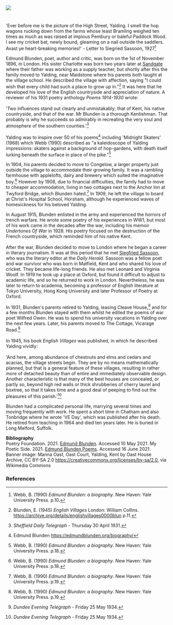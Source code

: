 <a href="https://beta.kent-maps.online"><img src="https://beta.kent-maps.online/juncture/ve-button.png"></a>
<param ve-config title="Edmund Blunden" author="Alice Sellors and Michelle Crowther" layout="vtl" banner="https://upload.wikimedia.org/wikipedia/commons/7/71/Manna_Oast%2C_Oast_Court%2C_Yalding%2C_Kent_-_geograph.org.uk_-_2369693.jpg" attribution="Manna Oast, Oast Court, Yalding, Kent by Oast House Archive" license="CC BY-SA 2.0">

<param ve-entity eid=“Q2051722” aliases=“Yalding”>
<param ve-entity eid=“Q936183” aliases=“Tonbridge”>
<param ve-entity eid=“Q1000312” aliases=“Sandgate”>
<param ve-entity eid=“Q729006” aliases=“Chatham”>
<param data-map center="Q2051722" zoom="15">

#

'Ever before me is the picture of the High Street, Yalding. I smell the hop wagons rucking down from the farms whose least Bramling weighed ten times as much as was raised at impious Pembury or baleful Paddock Wood. I see my cricket bat, newly bound, gleaming on a nail outside the saddlers. Avast ye heart-breaking memories!' - Letter to Siegried Sassoon, 1927[^ref1]
<param ve-image url="https://upload.wikimedia.org/wikipedia/commons/d/d4/High_Street%2C_Yalding%2C_Kent_-_geograph.org.uk_-_2431758.jpg" label="High Street, Yalding, Kent" attribution="nick macneill, via Wikimedia Commons" license="CC BY-SA 2.0">

Edmund Blunden, poet, author and critic, was born on the 1st of November 1896, in London. His sister Charlotte was born two years later at [Sandgate](/placesqz/sandgate-overview/) where their father was working as a supply teacher, but shortly after this the family moved to Yalding, near Maidstone where his parents both taught at the village school. He described the village with affection, saying "I could wish that every child had such a place to grow up in."[^ref2] It was here that he developed his love of the English countryside and appreciation of nature. A reviewer of his 1931 poetry anthology _Poems 1914-1930_ wrote:
<br><br>
'Two influences stand out clearly and unmistakably; that of Kent, his native countryside, and that of the war. Mr Blunden is a thorough Kentishman. That probably is why he succeeds so admirably in recreating the very soul and atmosphere of the southern counties.'[^ref3]
<br><br>
Yalding was to inspire over 50 of his poems[^ref4] including 'Midnight Skaters' (1968) which Webb (1990) described as "a kaleidoscope of Yalding impressions: skaters against a background of hop-gardens, with death itself lurking beneath the surface in place of the pike."[^ref5]
<param ve-map center="Q2051722" zoom="15">

In 1904, his parents decided to move to Congelow, a larger property just outside the village to accommodate their growing family. It was a rambling farmhouse with applelofts, dairy and brewery which suited the imaginative boy.[^ref6] However by 1908, due to financial difficulties, the family had to move to cheaper accommodation, living in two cottages next to the Anchor Inn at Twyford Bridge, which Blunden hated.[^ref7] In 1909, he left the village to board at Christ's Hospital School, Horsham, although he experienced waves of homesickness for his beloved Yalding.
<param ve-image url="https://upload.wikimedia.org/wikipedia/commons/9/9f/YaldingTwyford0529.JPG" label="Twyford Bridge, Yalding" attribution="Clem Rutter, Rochester, Kent, via Wikimedia Commons" license="CC BY-SA 3.0">

In August 1915, Blunden enlisted in the army and experienced the horrors of trench warfare.  He wrote some poetry of his experiences in WW1, but most of his work came in the decades after the war, including his memoir  _Undertones Of War_ in 1928. His poetry focused on the destruction of the French countryside, which reminded him of his native Kent. 
<br><br>
After the war, Blunden decided to move to London where he began a career in literary journalism. It was at this period that he met [Siegfried Sassoon](/20c/20c-sassoon-biography), who was the literary editor at the _Daily Herald_. Sassoon was a fellow poet and war survivor who was born in Matfield, Kent and who shared his love of cricket.  They became life-long friends. He also met Leonard and Virginia Woolf. In 1919 he took up a place at Oxford, but found it difficult to adjust to academic life, and so he returned to work in London. Nevertheless, he was later to return to academia, becoming a professor of English literature at Tokyo University, Hong Kong University and later Professor of Poetry at Oxford.
<param ve-image url="https://upload.wikimedia.org/wikipedia/commons/b/b4/Siegfried_Sassoon_by_Glyn_Warren_Philpot_1917.jpeg" label="Siegfried_Sassoon by Glyn Warren Philpot 1917" attribution="Glyn Warren Philpot, Public domain, via Wikimedia Commons">

In 1931, Blunden's parents retired to Yalding, leasing Cleave House,[^ref8] and for a few months Blunden stayed with them whilst he edited the poems of war poet Wilfred Owen. He was to spend his university vacations in Yalding over the next few years. Later, his parents moved to The Cottage, Vicarage Road.[^ref9]
<br><br>
In 1945, his book _English Villages_ was published, in which he described Yalding vividly:
<br><br>
'And here, among abundance of chestnuts and elms and cedars and acacias, the village streets begin. They are by no means mathematically planned, but that is a general feature of these villages, resulting in rather more of detached beauty than of entire and immediately observable design. Another characteristic is that many of the best houses are concealed, or partly so, beyond high red walls or thick shrubberies of cherry laurel and boxtree, so that it takes time and a good deal of peeping to find out the pleasures of this parish.'[^ref9]
<param ve-image url="https://upload.wikimedia.org/wikipedia/commons/9/9d/Close-up_of_Yalding_Village_Sign_%282012%29_-_geograph.org.uk_-_3164900.jpg" label="Yalding Village Sign, 2012" attribution="David Anstiss, via Wikimedia Commons" license=" CC BY-SA 2.0"> 

Blunden had a complicated personal life, marrying several times and moving frequently with work. He spent a short time in Chatham and also Tonbridge where he wrote 'VE Day', which was published after his death. He retired from teaching in 1964 and died ten years later. He is buried in Long Melford, Suffolk.
<param ve-image url="https://upload.wikimedia.org/wikipedia/commons/0/0d/VE_DAY_Piccadily_1945.jpg" label="Piccadilly Square pictured as supporters celebrate VE Day, May 08, 1945. Photo taken by Sgt. James A. Spence, during his service in World War II." attribution="Mrjspence at English Wikipedia, via Wikimedia Commons" license="CC BY-SA 3.0">

**Bibliography**   
Poetry Foundation. 2021. [Edmund Blunden](https://www.poetryfoundation.org/poets/edmund-blunden). Accessed 10 May 2021. 
My Poetic Side. 2021. [Edmund Blunden Poems](https://mypoeticside.com/poets/edmund-blunden-poems). Accessed 16 June 2021.  
Banner image: Manna Oast, Oast Court, Yalding, Kent by Oast House Archive, CC BY-SA 2.0 <https://creativecommons.org/licenses/by-sa/2.0>, via Wikimedia Commons

### References

[^ref1]: Webb, B. (1990) _Edmund Blunden: a biography_. New Haven: Yale University Press. p.10.
[^ref2]: Blunden, E. (1945) _English Villages_ London: William Collins. https://archive.org/details/englishvillages0000blun   p.11.
[^ref3]: _Sheffield Daily Telegraph_ - Thursday 30 April 1931.   
[^ref4]: Edmund Blunden https://edmundblunden.org/biography/
[^ref5]: Webb, B. (1990) _Edmund Blunden: a biography_. New Haven: Yale University Press. p.18.
[^ref6]: Webb, B. (1990) _Edmund Blunden: a biography_. New Haven: Yale University Press. p.18.
[^ref7]: Webb, B. (1990) _Edmund Blunden: a biography_. New Haven: Yale University Press. p.19.
[^ref8]: Webb, B. (1990) _Edmund Blunden: a biography_. New Haven: Yale University Press. p.19.
[^ref9]: _Dundee Evening Telegraph_ - Friday 25 May 1934.   
[^ref10]: Blunden, E. (1945) _English Villages_ London: William Collins. https://archive.org/details/englishvillages0000blun   

